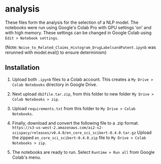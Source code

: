 # analysis

These files form the analysis for the selection of a NLP model.  The notebooks were run using Google's Colab Pro with GPU settings 'on' and with high memory.  These settings can be changed in Google Colab using `Edit > Notebook settings`.

(Note: `Noise_to_Related_Claims_Histogram_DrugLabelsandPatent.ipynb` was rerunned with model.eval() to ensure determinism)

## Installation

1. Upload both `.ipynb` files to a Colab account.  This creates a `My Drive > Colab Notebooks` directory in Google Drive.  

2. Next upload `db2file.tar.zip`, from this folder to new folder `My Drive > Colab Notebooks > zip`.

3. Upload `requirements.txt` from this folder to `My Drive > Colab Notebooks`.

4. Finally, download and convert the following file to a .zip format.
`https://s3-us-west-2.amazonaws.com/ai2-s2-scispacy/releases/v0.4.0/en_core_sci_scibert-0.4.0.tar.gz`
Upload the zipped `en_core_sci_scibert-0.4.0.zip` file to `My Drive > Colab Notebooks > zip`.

5. The notebooks are ready to run.  Select `Runtime > Run all` from Google Colab's menu.